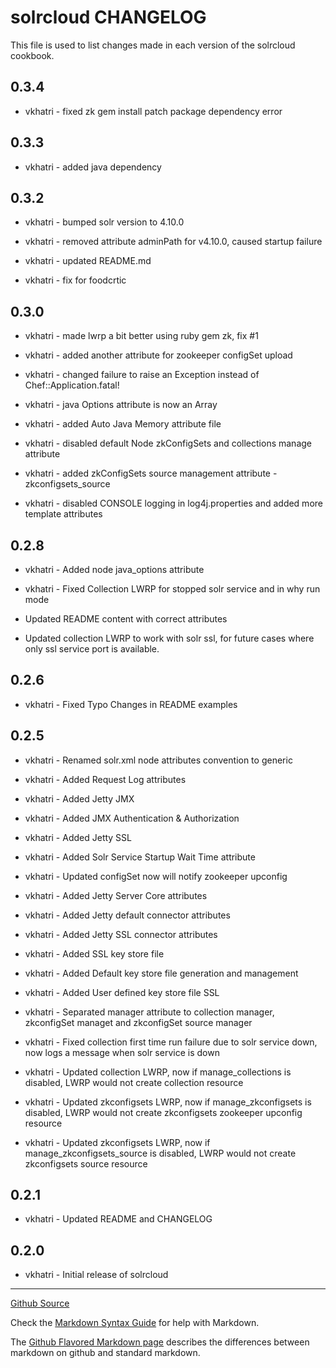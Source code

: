 solrcloud CHANGELOG
===================

This file is used to list changes made in each version of the solrcloud cookbook.

0.3.4
-----

- vkhatri - fixed zk gem install patch package dependency error

0.3.3
-----

- vkhatri - added java dependency

0.3.2
-----

- vkhatri - bumped solr version to 4.10.0

- vkhatri - removed attribute adminPath for v4.10.0, caused startup failure

- vkhatri - updated README.md

- vkhatri - fix for foodcrtic

0.3.0
-----
- vkhatri - made lwrp a bit better using ruby gem zk, fix #1

- vkhatri - added another attribute for zookeeper configSet upload

- vkhatri - changed failure to raise an Exception instead of Chef::Application.fatal!

- vkhatri - java Options attribute is now an Array

- vkhatri - added Auto Java Memory attribute file

- vkhatri - disabled default Node zkConfigSets and collections manage attribute

- vkhatri - added zkConfigSets source management attribute - zkconfigsets_source

- vkhatri - disabled CONSOLE logging in log4j.properties and added more template attributes

0.2.8
-----
- vkhatri - Added node java_options attribute

- vkhatri - Fixed Collection LWRP for stopped solr service and in why run mode

- Updated README content with correct attributes

- Updated collection LWRP to work with solr ssl, for future cases where only ssl service port is available.

0.2.6
-----
- vkhatri - Fixed Typo Changes in README examples


0.2.5
-----
- vkhatri - Renamed solr.xml node attributes convention to generic

- vkhatri - Added Request Log attributes

- vkhatri - Added Jetty JMX

- vkhatri - Added JMX Authentication & Authorization

- vkhatri - Added Jetty SSL

- vkhatri - Added Solr Service Startup Wait Time attribute

- vkhatri - Updated configSet now will notify zookeeper upconfig

- vkhatri - Added Jetty Server Core attributes

- vkhatri - Added Jetty default connector attributes

- vkhatri - Added Jetty SSL connector attributes

- vkhatri - Added SSL key store file

- vkhatri - Added Default key store file generation and management

- vkhatri - Added User defined key store file SSL

- vkhatri - Separated manager attribute to  collection manager, zkconfigSet managet and zkconfigSet source manager

- vkhatri - Fixed collection first time run failure due to solr service down, now logs a message when solr service is down

- vkhatri - Updated collection LWRP, now if manage_collections is disabled, LWRP would not create collection resource

- vkhatri - Updated zkconfigsets LWRP, now if manage_zkconfigsets is disabled, LWRP would not create zkconfigsets zookeeper upconfig resource

- vkhatri - Updated zkconfigsets LWRP, now if manage_zkconfigsets_source is disabled, LWRP would not create zkconfigsets source resource

0.2.1
-----
- vkhatri - Updated README and CHANGELOG

0.2.0
-----
- vkhatri - Initial release of solrcloud

- - -
[Github Source](https://github.com/vkhatri/solrcloud)

Check the [Markdown Syntax Guide](http://daringfireball.net/projects/markdown/syntax) for help with Markdown.

The [Github Flavored Markdown page](http://github.github.com/github-flavored-markdown/) describes the differences between markdown on github and standard markdown.
